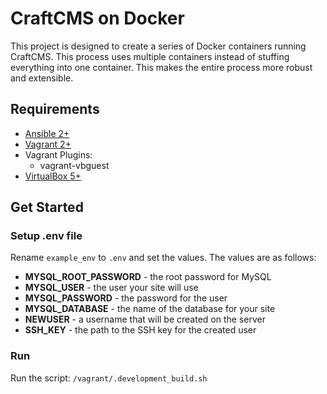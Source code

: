 # CraftCMS on Docker
This project is designed to create a series of Docker containers running CraftCMS. This process uses multiple containers instead of stuffing everything into one container. This makes the entire process more robust and extensible.

## Requirements
* [Ansible 2+](https://www.ansible.com/)
* [Vagrant 2+](https://www.vagrantup.com/)
* Vagrant Plugins:
  * vagrant-vbguest
* [VirtualBox 5+](https://www.virtualbox.org/)

## Get Started

### Setup .env file
Rename ```example_env``` to ```.env``` and set the values. The values are as follows:

* **MYSQL_ROOT_PASSWORD** - the root password for MySQL
* **MYSQL_USER** - the user your site will use
* **MYSQL_PASSWORD** - the password for the user
* **MYSQL_DATABASE** - the name of the database for your site
* **NEWUSER** - a username that will be created on the server
* **SSH_KEY** - the path to the SSH key for the created user

### Run
Run the script: ```/vagrant/.development_build.sh```
